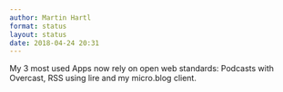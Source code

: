 ```yaml
---
author: Martin Hartl
format: status
layout: status
date: 2018-04-24 20:31
---
```

My 3 most used Apps now rely on open web standards: Podcasts with Overcast, RSS using lire and my micro.blog client.